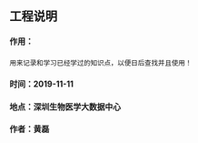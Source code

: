 ## 工程说明

#### 作用：
`用来记录和学习已经学过的知识点，以便日后查找并且使用！`







#### 时间：2019-11-11
#### 地点：深圳生物医学大数据中心
#### 作者：黄磊